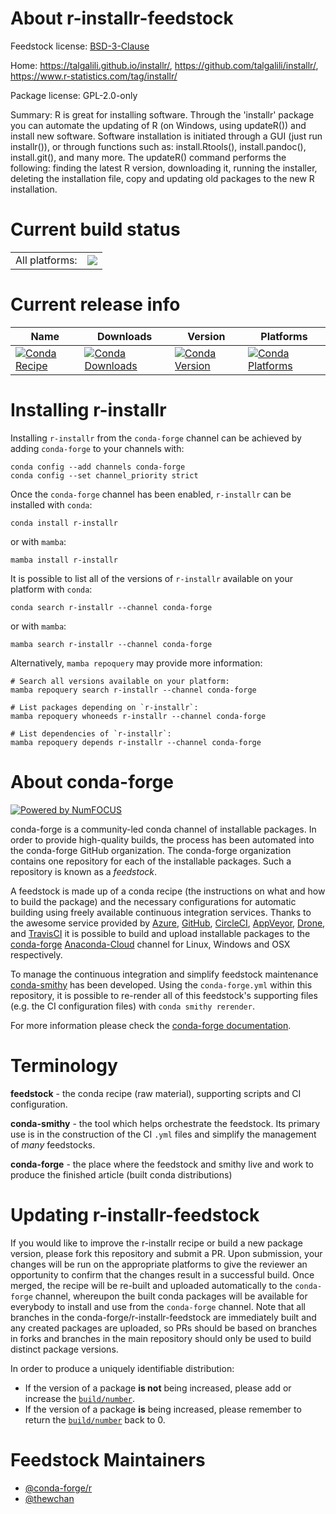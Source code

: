 About r-installr-feedstock
==========================

Feedstock license: [BSD-3-Clause](https://github.com/conda-forge/r-installr-feedstock/blob/main/LICENSE.txt)

Home: https://talgalili.github.io/installr/, https://github.com/talgalili/installr/, https://www.r-statistics.com/tag/installr/

Package license: GPL-2.0-only

Summary: R is great for installing software.  Through the 'installr' package you can automate the updating of R (on Windows, using updateR()) and install new software. Software installation is initiated through a GUI (just run installr()), or through functions such as: install.Rtools(), install.pandoc(), install.git(), and many more. The updateR() command performs the following: finding the latest R version, downloading it, running the installer, deleting the installation file, copy and updating old packages to the new R installation.

Current build status
====================


<table><tr><td>All platforms:</td>
    <td>
      <a href="https://dev.azure.com/conda-forge/feedstock-builds/_build/latest?definitionId=18119&branchName=main">
        <img src="https://dev.azure.com/conda-forge/feedstock-builds/_apis/build/status/r-installr-feedstock?branchName=main">
      </a>
    </td>
  </tr>
</table>

Current release info
====================

| Name | Downloads | Version | Platforms |
| --- | --- | --- | --- |
| [![Conda Recipe](https://img.shields.io/badge/recipe-r--installr-green.svg)](https://anaconda.org/conda-forge/r-installr) | [![Conda Downloads](https://img.shields.io/conda/dn/conda-forge/r-installr.svg)](https://anaconda.org/conda-forge/r-installr) | [![Conda Version](https://img.shields.io/conda/vn/conda-forge/r-installr.svg)](https://anaconda.org/conda-forge/r-installr) | [![Conda Platforms](https://img.shields.io/conda/pn/conda-forge/r-installr.svg)](https://anaconda.org/conda-forge/r-installr) |

Installing r-installr
=====================

Installing `r-installr` from the `conda-forge` channel can be achieved by adding `conda-forge` to your channels with:

```
conda config --add channels conda-forge
conda config --set channel_priority strict
```

Once the `conda-forge` channel has been enabled, `r-installr` can be installed with `conda`:

```
conda install r-installr
```

or with `mamba`:

```
mamba install r-installr
```

It is possible to list all of the versions of `r-installr` available on your platform with `conda`:

```
conda search r-installr --channel conda-forge
```

or with `mamba`:

```
mamba search r-installr --channel conda-forge
```

Alternatively, `mamba repoquery` may provide more information:

```
# Search all versions available on your platform:
mamba repoquery search r-installr --channel conda-forge

# List packages depending on `r-installr`:
mamba repoquery whoneeds r-installr --channel conda-forge

# List dependencies of `r-installr`:
mamba repoquery depends r-installr --channel conda-forge
```


About conda-forge
=================

[![Powered by
NumFOCUS](https://img.shields.io/badge/powered%20by-NumFOCUS-orange.svg?style=flat&colorA=E1523D&colorB=007D8A)](https://numfocus.org)

conda-forge is a community-led conda channel of installable packages.
In order to provide high-quality builds, the process has been automated into the
conda-forge GitHub organization. The conda-forge organization contains one repository
for each of the installable packages. Such a repository is known as a *feedstock*.

A feedstock is made up of a conda recipe (the instructions on what and how to build
the package) and the necessary configurations for automatic building using freely
available continuous integration services. Thanks to the awesome service provided by
[Azure](https://azure.microsoft.com/en-us/services/devops/), [GitHub](https://github.com/),
[CircleCI](https://circleci.com/), [AppVeyor](https://www.appveyor.com/),
[Drone](https://cloud.drone.io/welcome), and [TravisCI](https://travis-ci.com/)
it is possible to build and upload installable packages to the
[conda-forge](https://anaconda.org/conda-forge) [Anaconda-Cloud](https://anaconda.org/)
channel for Linux, Windows and OSX respectively.

To manage the continuous integration and simplify feedstock maintenance
[conda-smithy](https://github.com/conda-forge/conda-smithy) has been developed.
Using the ``conda-forge.yml`` within this repository, it is possible to re-render all of
this feedstock's supporting files (e.g. the CI configuration files) with ``conda smithy rerender``.

For more information please check the [conda-forge documentation](https://conda-forge.org/docs/).

Terminology
===========

**feedstock** - the conda recipe (raw material), supporting scripts and CI configuration.

**conda-smithy** - the tool which helps orchestrate the feedstock.
                   Its primary use is in the construction of the CI ``.yml`` files
                   and simplify the management of *many* feedstocks.

**conda-forge** - the place where the feedstock and smithy live and work to
                  produce the finished article (built conda distributions)


Updating r-installr-feedstock
=============================

If you would like to improve the r-installr recipe or build a new
package version, please fork this repository and submit a PR. Upon submission,
your changes will be run on the appropriate platforms to give the reviewer an
opportunity to confirm that the changes result in a successful build. Once
merged, the recipe will be re-built and uploaded automatically to the
`conda-forge` channel, whereupon the built conda packages will be available for
everybody to install and use from the `conda-forge` channel.
Note that all branches in the conda-forge/r-installr-feedstock are
immediately built and any created packages are uploaded, so PRs should be based
on branches in forks and branches in the main repository should only be used to
build distinct package versions.

In order to produce a uniquely identifiable distribution:
 * If the version of a package **is not** being increased, please add or increase
   the [``build/number``](https://docs.conda.io/projects/conda-build/en/latest/resources/define-metadata.html#build-number-and-string).
 * If the version of a package **is** being increased, please remember to return
   the [``build/number``](https://docs.conda.io/projects/conda-build/en/latest/resources/define-metadata.html#build-number-and-string)
   back to 0.

Feedstock Maintainers
=====================

* [@conda-forge/r](https://github.com/conda-forge/r/)
* [@thewchan](https://github.com/thewchan/)

